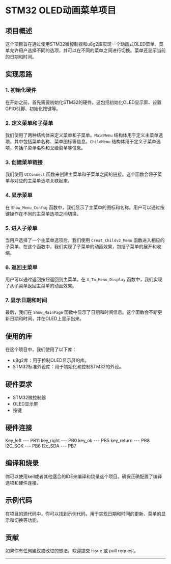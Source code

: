 # STM32 OLED动画菜单项目

## 项目概述

这个项目旨在通过使用STM32微控制器和u8g2库实现一个动画式OLED菜单。菜单允许用户选择不同的选项，并可以在不同的菜单之间进行切换。菜单还显示当前的日期和时间。


## 实现思路

### 1. 初始化硬件

在开始之前，首先需要初始化STM32的硬件。这包括初始化OLED显示屏、设置GPIO引脚、初始化按键等。

### 2. 定义菜单和子菜单

我们使用了两种结构体来定义菜单和子菜单。`MainMenu` 结构体用于定义主菜单选项，其中包括菜单名称、菜单图标等信息。`ChildMenu` 结构体用于定义子菜单选项，包括子菜单名称和父级菜单等信息。

### 3. 创建菜单链接

我们使用 `UIConnect` 函数来创建主菜单和子菜单之间的链接。这个函数会将子菜单与对应的主菜单选项关联起来。

### 4. 显示菜单

在 `Show_Menu_Config` 函数中，我们显示了主菜单的图标和名称。用户可以通过按键操作在不同的主菜单选项之间切换。

### 5. 进入子菜单

当用户选择了一个主菜单选项后，我们使用 `Creat_Childv2_Menu` 函数进入相应的子菜单。在这个函数中，我们实现了子菜单的动画效果，包括子菜单的展开和收缩。

### 6. 返回主菜单

用户可以通过返回按钮返回到主菜单。在 `X_To_Menu_Display` 函数中，我们实现了从子菜单返回主菜单的动画效果。

### 7. 显示日期和时间

最后，我们在 `Show_MainPage` 函数中显示了日期和时间信息。这个函数会不断更新日期和时间，并在OLED上显示出来。

## 使用的库

在这个项目中，我们使用了以下库：

- u8g2库：用于控制OLED显示屏的库。
- STM32标准外设库：用于初始化和控制STM32的外设。

## 硬件要求

- STM32微控制器
- OLED显示屏
- 按键
## 硬件连接
Key_left --- PB11
key_right --- PB0
key_ok --- PB5
key_return --- PB8
I2C_SCK --- PB6
I2c_SDA --- PB7

## 编译和烧录

你可以使用keil或者其他适合的IDE来编译和烧录这个项目。确保正确配置了编译选项和硬件连接。

## 示例代码

在项目的源代码中，你可以找到示例代码，用于实现日期和时间的更新、菜单的显示和切换等功能。

## 贡献

如果你有任何建议或改进的想法，欢迎提交 issue 或 pull request。

---

